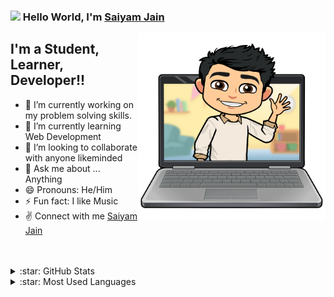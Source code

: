 ### <img src="https://github.com/TheDudeThatCode/TheDudeThatCode/blob/master/Assets/Hi.gif" width="25"> Hello World, I'm [Saiyam Jain]

 <img align="right" alt="img" src="https://github.com/saiyumm/saiyumm/blob/main/345.png" width="300" />


## I'm a Student, Learner, Developer!!

- 🔭 I’m currently working on my problem solving skills.
- 🌱 I’m currently learning Web Development 
- 👯 I’m looking to collaborate with anyone likeminded
- 💬 Ask me about ... Anything
- 😄 Pronouns: He/Him
- ⚡ Fun fact: I like Music
- :v: Connect with me <a href="https://www.linkedin.com/in/jainsaiyam1403/" target="_blank">Saiyam Jain</a>



<br />
<br />

<details>
  <summary>:star: GitHub Stats</summary>
  <img align="left" alt="Saiyam's GitHub Stats" src="https://github-readme-stats.vercel.app/api?username=saiyumm&show_icons=true&hide_border=true" />
</details>

<details>
  <summary>:star: Most Used Languages</summary>
  <img align="left" alt="Saiyam's GitHub Top Languages" src="https://github-readme-stats.vercel.app/api/top-langs/?username=saiyumm" />
</details>


[Saiyam Jain]: https://linkedin.com/in/jainsaiyam1403
[linkedin]: https://linkedin.com/in/jainsaiyam1403

<!--

arsentiava 

-->
